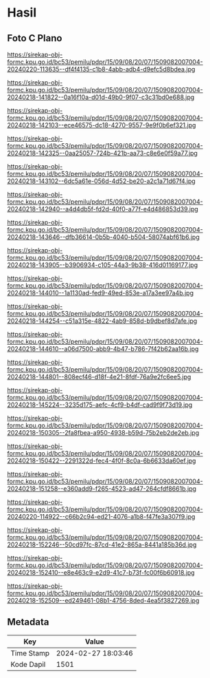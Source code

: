 # Hasil

## Foto C Plano

https://sirekap-obj-formc.kpu.go.id/bc53/pemilu/pdpr/15/09/08/20/07/1509082007004-20240220-113635--df4f4135-c1b8-4abb-adb4-d9efc5d8bdea.jpg

https://sirekap-obj-formc.kpu.go.id/bc53/pemilu/pdpr/15/09/08/20/07/1509082007004-20240218-141822--0a16f10a-d01d-49b0-9f07-c3c31bd0e688.jpg

https://sirekap-obj-formc.kpu.go.id/bc53/pemilu/pdpr/15/09/08/20/07/1509082007004-20240218-142103--ece46575-dc18-4270-9557-9e9f0b6ef321.jpg

https://sirekap-obj-formc.kpu.go.id/bc53/pemilu/pdpr/15/09/08/20/07/1509082007004-20240218-142325--0aa25057-724b-421b-aa73-c8e6e0f59a77.jpg

https://sirekap-obj-formc.kpu.go.id/bc53/pemilu/pdpr/15/09/08/20/07/1509082007004-20240218-143102--6dc5a61e-056d-4d52-be20-a2c1a71d67f4.jpg

https://sirekap-obj-formc.kpu.go.id/bc53/pemilu/pdpr/15/09/08/20/07/1509082007004-20240218-142940--a4d4db5f-fd2d-40f0-a77f-e4d486853d39.jpg

https://sirekap-obj-formc.kpu.go.id/bc53/pemilu/pdpr/15/09/08/20/07/1509082007004-20240218-143646--dfb36614-0b5b-4040-b504-58074abf61b6.jpg

https://sirekap-obj-formc.kpu.go.id/bc53/pemilu/pdpr/15/09/08/20/07/1509082007004-20240218-143905--b3906934-c105-44a3-9b38-416d01169177.jpg

https://sirekap-obj-formc.kpu.go.id/bc53/pemilu/pdpr/15/09/08/20/07/1509082007004-20240218-144010--1a1130ad-fed9-49ed-853e-a17a3ee97a4b.jpg

https://sirekap-obj-formc.kpu.go.id/bc53/pemilu/pdpr/15/09/08/20/07/1509082007004-20240218-144254--c51a315e-4822-4ab9-858d-b9dbef8d7afe.jpg

https://sirekap-obj-formc.kpu.go.id/bc53/pemilu/pdpr/15/09/08/20/07/1509082007004-20240218-144610--a06d7500-abb9-4b47-b786-7f42b62aa16b.jpg

https://sirekap-obj-formc.kpu.go.id/bc53/pemilu/pdpr/15/09/08/20/07/1509082007004-20240218-144801--808ecf46-d18f-4e21-8fdf-76a9e2fc6ee5.jpg

https://sirekap-obj-formc.kpu.go.id/bc53/pemilu/pdpr/15/09/08/20/07/1509082007004-20240218-145224--3235d175-aefc-4cf9-b4df-cad9f9f73d19.jpg

https://sirekap-obj-formc.kpu.go.id/bc53/pemilu/pdpr/15/09/08/20/07/1509082007004-20240218-150305--2fa8fbea-a950-4938-b59d-75b2eb2de2eb.jpg

https://sirekap-obj-formc.kpu.go.id/bc53/pemilu/pdpr/15/09/08/20/07/1509082007004-20240218-150422--2291322d-fec4-4f0f-8c0a-6b6633da60ef.jpg

https://sirekap-obj-formc.kpu.go.id/bc53/pemilu/pdpr/15/09/08/20/07/1509082007004-20240218-151258--e360add9-f265-4523-ad47-264cfdf8661b.jpg

https://sirekap-obj-formc.kpu.go.id/bc53/pemilu/pdpr/15/09/08/20/07/1509082007004-20240220-114922--c66b2c94-ed21-4076-a1b8-f47fe3a307f9.jpg

https://sirekap-obj-formc.kpu.go.id/bc53/pemilu/pdpr/15/09/08/20/07/1509082007004-20240218-152246--50cd97fc-87cd-41e2-865a-8441a185b36d.jpg

https://sirekap-obj-formc.kpu.go.id/bc53/pemilu/pdpr/15/09/08/20/07/1509082007004-20240218-152410--e8e463c9-e2d9-41c7-b73f-fc00f6b60918.jpg

https://sirekap-obj-formc.kpu.go.id/bc53/pemilu/pdpr/15/09/08/20/07/1509082007004-20240218-152509--ed249461-08b1-4756-8ded-4ea5f3827269.jpg


## Metadata

| Key        | Value               |
| ---------- | ------------------- |
| Time Stamp | 2024-02-27 18:03:46 |
| Kode Dapil | 1501                |



